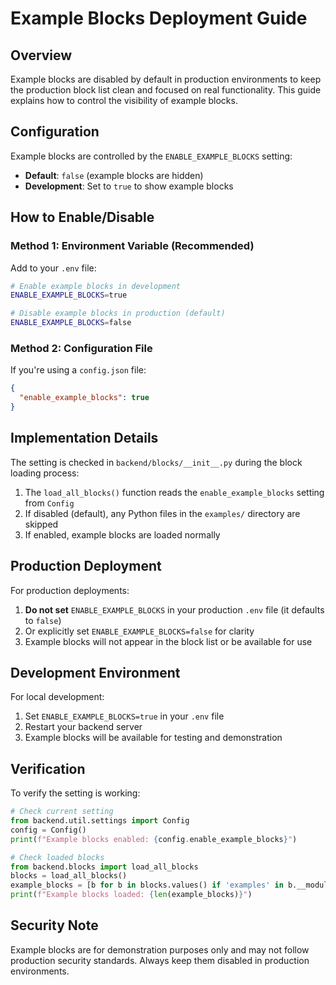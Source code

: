 # Example Blocks Deployment Guide

## Overview

Example blocks are disabled by default in production environments to keep the production block list clean and focused on real functionality. This guide explains how to control the visibility of example blocks.

## Configuration

Example blocks are controlled by the `ENABLE_EXAMPLE_BLOCKS` setting:

- **Default**: `false` (example blocks are hidden)
- **Development**: Set to `true` to show example blocks

## How to Enable/Disable

### Method 1: Environment Variable (Recommended)

Add to your `.env` file:

```bash
# Enable example blocks in development
ENABLE_EXAMPLE_BLOCKS=true

# Disable example blocks in production (default)
ENABLE_EXAMPLE_BLOCKS=false
```

### Method 2: Configuration File

If you're using a `config.json` file:

```json
{
  "enable_example_blocks": true
}
```

## Implementation Details

The setting is checked in `backend/blocks/__init__.py` during the block loading process:

1. The `load_all_blocks()` function reads the `enable_example_blocks` setting from `Config`
2. If disabled (default), any Python files in the `examples/` directory are skipped
3. If enabled, example blocks are loaded normally

## Production Deployment

For production deployments:

1. **Do not set** `ENABLE_EXAMPLE_BLOCKS` in your production `.env` file (it defaults to `false`)
2. Or explicitly set `ENABLE_EXAMPLE_BLOCKS=false` for clarity
3. Example blocks will not appear in the block list or be available for use

## Development Environment

For local development:

1. Set `ENABLE_EXAMPLE_BLOCKS=true` in your `.env` file
2. Restart your backend server
3. Example blocks will be available for testing and demonstration

## Verification

To verify the setting is working:

```python
# Check current setting
from backend.util.settings import Config
config = Config()
print(f"Example blocks enabled: {config.enable_example_blocks}")

# Check loaded blocks
from backend.blocks import load_all_blocks
blocks = load_all_blocks()
example_blocks = [b for b in blocks.values() if 'examples' in b.__module__]
print(f"Example blocks loaded: {len(example_blocks)}")
```

## Security Note

Example blocks are for demonstration purposes only and may not follow production security standards. Always keep them disabled in production environments.